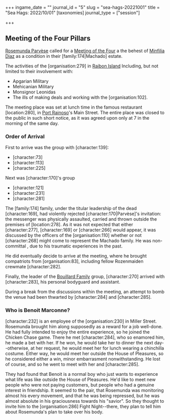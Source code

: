 +++
ingame_date = ""
journal_id = "5"
slug = "sea-hags-20221001"
title = "Sea Hags: 2022/10/01"
[taxonomies]
journal_type = ["session"]

+++

## Meeting of the Four Pillars

[Rosemunda Parvèse](https://campaigns.home.thekennel.info/en-US/campaign/1/notes/9/edit#)
called for
a [Meeting of the Four](https://campaigns.home.thekennel.info/en-US/campaign/1/notes/9/edit#) a
the behest
of [Minfilia Diaz](https://campaigns.home.thekennel.info/en-US/campaign/1/notes/9/edit#) as
a condition in their \[family:174|Machado\] estate.

The activities of the \[organisation:279\] in
[Raibon Island](@/locations/raibon-island.md) Including, but not limited to
their involvement with:

- Apgarian Military
- Mehicanian Military
- Monsignor Leonidas
- The ills of making deals and working with the \[organisation:102\].

The meeting place was set at lunch time in the famous restaurant
\[location:280\], in [Port Rainoso](@/locations/port-rainoso.md)'s Main Street.
The entire place was closed to the public in such short notice, as it was agreed
upon only at 7 in the morning of the same day.

### Order of Arrival

First to arrive was the group with \[character:139\]:

- \[character:73\]
- \[character:113\]
- \[character:225\]

Next was \[character:170\]'s group

- \[character:121\]
- \[character:231\]
- \[character:281\]

The \[family:174\] family, under the titular leadership of the dead
\[character:169\], had violently rejected \[character:170|Parvèse\]'s
invitation: the messenger was physically assaulted, carried and thrown outside
the premises of \[location:278\]. As it was not expected that either
\[character:277\], \[character:169\] or \[character:266\] would appear, it was
discussed by the officers of the \[organisation:110\] whether or not
\[character:268\] might come to represent the Machado family. He was
non-committal , due to his traumatic experiences in the past.

He did eventually decide to arrive at the meeting, where he brought compatriots
from \[organisation:83\], including fellow Rozenmaiden crewmate
\[character:282\].

Finally, the leader of the
[Bouillard Family](@/families/bouillard/index.md) group,
\[character:270\] arrived with \[character:283\], his personal bodyguard and
assistant.

During a break from the discussions within the meeting, an attempt to bomb the
venue had been thwarted by \[character:284\] and \[character:285\].

### Who is Benoit Marconne?

\[character:232\] is an employee of the \[organisation:230\] in Miller Street.
Rosemunda brought him along supposedly as a reward for a job well-done. He had
fully intended to enjoy the entire experience, so he joined the Chicken Chase
game. There he met \[character:284\], who so enamored him, he made a bet with
her. If he won, he would take her to dinner the next day--otherwise, at her
request, he would meet her for lunch wearing a chinchilla costume. Either way,
he would meet her outside the House of Pleasures, so he considered either a win,
minor embarrasment nonwithstanding. He lost of course, and so he went to meet
with her and \[character:285\].

They had found that Benoit is a normal boy who just wants to experience what
life was like outside the House of Pleasures. He'd like to meet new people who
were not paying customers, but people who had a genuine interest in friendship.
It seemed to the pair, that Rosemunda was monitoring almost his every movement,
and that he was being repressed, but he was almost absolute in his graciousness
towards his "savior". So they thought to invite him to the \[organisation:286\]
Fight Night--there, they plan to tell him about Rosemunda's plan to take over
his body.
